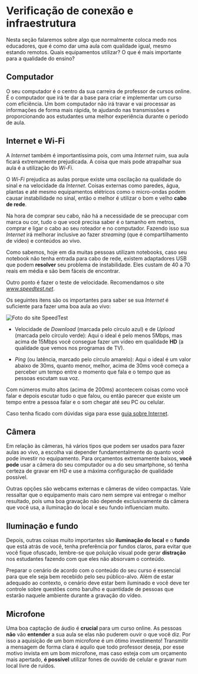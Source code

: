 # Verificação de conexão e infraestrutura

Nesta seção falaremos sobre algo que normalmente coloca medo nos educadores, que é como dar uma aula com qualidade igual, mesmo estando remotos.
Quais equipamentos utilizar? O que é mais importante para a qualidade do ensino?

## Computador

O seu computador é o centro da sua carreira de professor de cursos online. É o computador que irá te dar a base para criar e implementar um curso com eficiência. Um bom computador não irá travar e vai processar as informações de forma mais rápida, te ajudando nas transmissões e proporcionando aos estudantes uma melhor experiência durante o período de aula.

## Internet e Wi-Fi

A _Internet_ também é importantíssima pois, com uma _Internet_ ruim, sua aula ficará extremamente prejudicada. A coisa que mais pode atrapalhar sua aula é a utilização do _Wi-Fi_.

O _Wi-Fi_ prejudica as aulas porque existe uma oscilação na qualidade do sinal e na velocidade da _Internet_. Coisas externas como paredes, água, plantas e até mesmo equipamentos elétricos como o micro-ondas podem causar instabilidade no sinal, então o melhor é utilizar o bom e velho **cabo de rede**.

Na hora de comprar seu cabo, não há a necessidade de se preocupar com marca ou cor, tudo o que você precisa saber é o tamanho em metros, comprar e ligar o cabo ao seu roteador e no computador. Fazendo isso sua _Internet_ irá melhorar inclusive ao fazer _streaming_ (que é compartilhamento de vídeo) e conteúdos ao vivo.

Como sabemos, hoje em dia muitas pessoas utilizam notebooks, caso seu notebook não tenha entrada para cabo de rede, existem adaptadores USB que podem **resolver** seu problema de instabilidade. Eles custam de 40 a 70 reais em média e são bem fáceis de encontrar.

Outro ponto é fazer o teste de velocidade. Recomendamos o site _www.speedtest.net_.

Os seguintes itens são os importantes para saber se sua _Internet_ é suficiente para fazer uma boa aula ao vivo:

![Foto do site SpeedTest](./images-files/speedtest.png)

* Velocidade de _Download_ (marcada pelo círculo azul) e de _Upload_ (marcada pelo círculo verde): Aqui o ideal é pelo menos 5Mbps, mas acima de 15Mbps você consegue fazer um vídeo em qualidade **HD** (a qualidade que vemos nos programas de TV).

* _Ping_ (ou latência, marcado pelo círculo amarelo): Aqui o ideal é um valor abaixo de 30ms, quanto menor, melhor, acima de 30ms você começa a perceber um tempo entre o momento que fala e o tempo que as pessoas escutam sua voz.

Com números muito altos (acima de 200ms) acontecem coisas como você falar e depois escutar tudo o que falou, ou então parecer que existe um tempo entre a pessoa falar e o som chegar até seu PC ou celular.

Caso tenha ficado com dúvidas siga para esse [guia sobre Internet](../images-files/internet.pdf).

## Câmera

Em relação às câmeras, há vários tipos que podem ser usados para fazer aulas ao vivo, a escolha vai depender fundamentalmente do quanto você pode investir no equipamento. Para orçamentos extremamente baixos, **você pode** usar a câmera do seu computador ou a do seu smartphone, só tenha certeza de gravar em HD e use a máxima configuração de qualidade possível.

Outras opções são webcams externas e câmeras de vídeo compactas. Vale ressaltar que o equipamento mais caro nem sempre vai entregar o melhor resultado, pois uma boa gravação não depende exclusivamente da câmera que você usa, a iluminação do local e seu fundo influenciam muito.

## Iluminação e fundo

Depois, outras coisas muito importantes são **iluminação do local** e o **fundo** que está atrás de você, tenha preferência por fundos claros, para evitar que você fique ofuscado, lembre-se que poluição visual pode gerar **distração** nos estudantes fazendo com que eles não absorvam o conteúdo.

Preparar o cenário de acordo com o conteúdo do seu curso é essencial para que ele seja bem recebido pelo seu público-alvo. Além de estar adequado ao contexto, o cenário deve estar bem iluminado e você deve ter controle sobre questões como barulho e quantidade de pessoas que estarão naquele ambiente durante a gravação do vídeo.

## Microfone

Uma boa captação de áudio é **crucial** para um curso online. As pessoas **não** vão **entender** a sua aula se elas não puderem ouvir o que você diz. Por isso a aquisição de um bom microfone é um ótimo investimento! Transmitir a mensagem de forma clara é aquilo que todo professor deseja, por esse motivo invista em um bom microfone, mas caso esteja com um orçamento mais apertado, **é possível** utilizar fones de ouvido de celular e gravar num local livre de ruídos.

